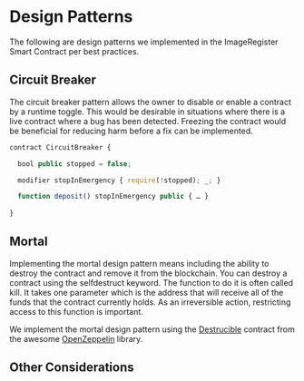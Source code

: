 # Design Patterns
The following are design patterns we implemented in the ImageRegister Smart Contract per best practices.

## Circuit Breaker
The circuit breaker pattern allows the owner to disable or enable a contract by a runtime toggle. This would be desirable in situations where there is a live contract where a bug has been detected. Freezing the contract would be beneficial for reducing harm before a fix can be implemented.

  ```javascript
  contract CircuitBreaker {

    bool public stopped = false;

    modifier stopInEmergency { require(!stopped); _; }

    function deposit() stopInEmergency public { … }
    
  }
  ```

## Mortal
Implementing the mortal design pattern means including the ability to destroy the contract and remove it from the blockchain.
You can destroy a contract using the selfdestruct keyword. The function to do it is often called kill.  It takes one parameter which is the address that will receive all of the funds that the contract currently holds.  As an irreversible action, restricting access to this function is important.

We implement the mortal design pattern using the [Destrucible](https://openzeppelin.org/api/docs/lifecycle_Destructible.html) contract from the awesome [OpenZeppelin](https://openzeppelin.org/) library.

## Other Considerations
